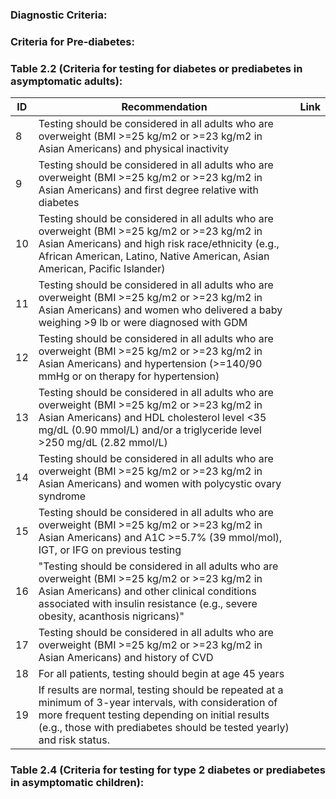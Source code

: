 
### Diagnostic Criteria:



### Criteria for Pre-diabetes:


### Table 2.2 (Criteria for testing for diabetes or prediabetes in asymptomatic adults):

ID | Recommendation | Link
-- | ---------------| ----
8	| Testing should be considered in all adults who are overweight (BMI >=25 kg/m2 or >=23 kg/m2 in Asian Americans) and physical inactivity
9	| Testing should be considered in all adults who are overweight (BMI >=25 kg/m2 or >=23 kg/m2 in Asian Americans) and first degree relative with diabetes
10 | Testing should be considered in all adults who are overweight (BMI >=25 kg/m2 or >=23 kg/m2 in Asian Americans) and high risk race/ethnicity (e.g., African American, Latino, Native American, Asian American, Pacific Islander)
11 | Testing should be considered in all adults who are overweight (BMI >=25 kg/m2 or >=23 kg/m2 in Asian Americans) and women who delivered a baby weighing >9 lb or were diagnosed with GDM
12 | Testing should be considered in all adults who are overweight (BMI >=25 kg/m2 or >=23 kg/m2 in Asian Americans) and hypertension (>=140/90 mmHg or on therapy for hypertension)
13 | Testing should be considered in all adults who are overweight (BMI >=25 kg/m2 or >=23 kg/m2 in Asian Americans) and HDL cholesterol level <35 mg/dL (0.90 mmol/L) and/or a triglyceride level >250 mg/dL (2.82 mmol/L)
14 | Testing should be considered in all adults who are overweight (BMI >=25 kg/m2 or >=23 kg/m2 in Asian Americans) and women with polycystic ovary syndrome
15 | Testing should be considered in all adults who are overweight (BMI >=25 kg/m2 or >=23 kg/m2 in Asian Americans) and A1C >=5.7% (39 mmol/mol), IGT, or IFG on previous testing
16 | "Testing should be considered in all adults who are overweight (BMI >=25 kg/m2 or >=23 kg/m2 in Asian Americans) and other clinical conditions associated with insulin resistance (e.g., severe obesity, acanthosis nigricans)"
17 | Testing should be considered in all adults who are overweight (BMI >=25 kg/m2 or >=23 kg/m2 in Asian Americans) and history of CVD
18 | For all patients, testing should begin at age 45 years
19 | If results are normal, testing should be repeated at a minimum of 3-year intervals, with consideration of more frequent testing depending on initial results (e.g., those with prediabetes should be tested yearly) and risk status.

### Table 2.4 (Criteria for testing for type 2 diabetes or prediabetes in asymptomatic children):


